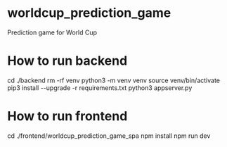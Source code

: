 # worldcup_prediction_game
Prediction game for World Cup

# How to run backend
cd ./backend
rm -rf venv
python3 -m venv venv
source venv/bin/activate
pip3 install --upgrade -r requirements.txt
python3 appserver.py

# How to run frontend
cd ./frontend/worldcup_prediction_game_spa
npm install
npm run dev
